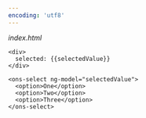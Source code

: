 ```yaml
---
encoding: 'utf8'
---
```


*index.html*

    <div>
      selected: {{selectedValue}}
    </div>

    <ons-select ng-model="selectedValue">    
      <option>One</option>    
      <option>Two</option>
      <option>Three</option>
    </ons-select>